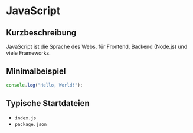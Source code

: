 # JavaScript

## Kurzbeschreibung
JavaScript ist die Sprache des Webs, für Frontend, Backend (Node.js) und viele Frameworks.

## Minimalbeispiel
```javascript
console.log("Hello, World!");
```

## Typische Startdateien
- `index.js`
- `package.json`